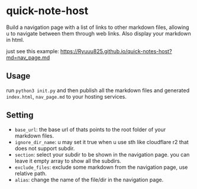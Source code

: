 # quick-note-host
Build a navigation page with a list of links to other markdown files, allowing u to navigate between them through web links. Also display your markdown in html.

just see this example:
https://Ryuuu825.github.io/quick-notes-host?md=nav_page.md

## Usage
run `python3 init.py` and then publish all the markdown files and generated `index.html`, `nav_page.md` to your hosting services.

## Setting
- `base_url`: the base url of thats points to the root folder of your markdown files.
- `ignore_dir_name`: u may set it true when u use sth like cloudflare r2 that does not support subdir.
- `section`: select your subdir to be shown in the navigation page. you can leave it empty array to show all the subdirs.
- `exclude_files`: exclude some markdown from the navigation page, use relative path.
- `alias`: change the name of the file/dir in the navigation page. 

